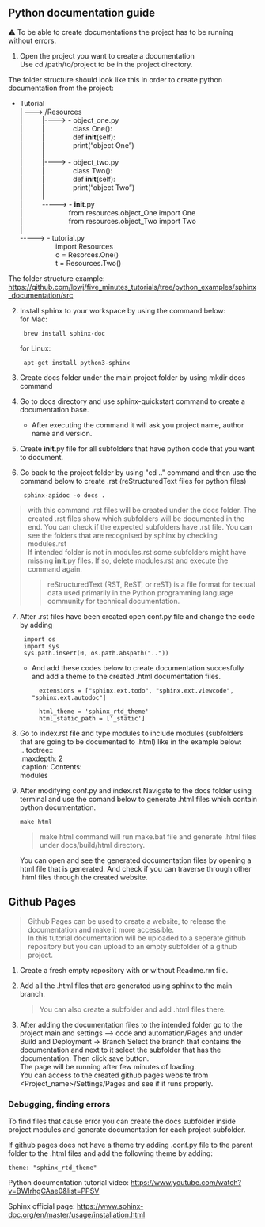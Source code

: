 ## Python documentation guide

:warning: To be able to create documentations the project has to be running without errors. <br />

1. Open the project you want to create a documentation <br />
   Use cd /path/to/project to be in the project directory. <br />
   
The folder structure should look like this in order to create python documentation from the project: <br />

 - Tutorial <br />
| --->	 /Resources <br />
| &emsp; &emsp;	|---->	- object_one.py <br />
| &emsp; &emsp;	| &emsp; &emsp; &emsp;	class One(): <br />
| &emsp; &emsp;	| &emsp; &emsp; &emsp;	def __init__(self): <br />
| &emsp; &emsp;	| &emsp; &emsp; &emsp;	print(“object One”) <br />
| &emsp; &emsp; |<br />
| &emsp; &emsp;	|---->	- object_two.py <br />
| &emsp; &emsp;	| &emsp; &emsp; &emsp;	class Two(): <br />
| &emsp; &emsp;	| &emsp; &emsp; &emsp;	def __init__(self): <br />
| &emsp; &emsp;	| &emsp; &emsp; &emsp;	print(“object Two”) <br />
| &emsp; &emsp; |<br />
| &emsp; &emsp;	----->	- __init__.py <br />
| &emsp; &emsp;	&emsp; &emsp; &emsp; from resources.object_One import One <br />
| &emsp; &emsp;	&emsp; &emsp; &emsp; from resources.object_Two import Two <br />
| <br />
----->	- tutorial.py <br />
  &emsp; &emsp;	&emsp; &emsp; import Resources <br />
  &emsp; &emsp;	&emsp; &emsp; o = Resorces.One() <br />
  &emsp; &emsp;	&emsp; &emsp; t = Resources.Two()	<br />	
		
The folder structure example: https://github.com/lpwj/five_minutes_tutorials/tree/python_examples/sphinx_documentation/src <br />

2. Install sphinx to your workspace by using the command below:<br />
	for Mac:<br />

   		brew install sphinx-doc

   	for Linux:<br />

   		apt-get install python3-sphinx

3. Create docs folder under the main project folder by using mkdir docs command <br />
	
4. Go to docs directory and use sphinx-quickstart command to create a documentation base. <br />
	- After executing the command it will ask you project name, author name and version. <br />
 
5. Create __init__.py file for all subfolders that have python code that you want to document. <br />

6. Go back to the project folder by using "cd .." command and then use the command below to create .rst (reStructuredText files for python files)<br />

		sphinx-apidoc -o docs .
  > with this command .rst files will be created under the docs folder. The created .rst files show which subfolders will be documented in the end. You can check if the expected subfolders have .rst file. You can see the folders that are recognised by sphinx by checking modules.rst <br />
  > If intended folder is not in modules.rst some subfolders might have missing __init__.py files. If so, delete modules.rst and execute the command again.
  >> reStructuredText (RST, ReST, or reST) is a file format for textual data used primarily in the Python programming language community for technical documentation.
  
7. After .rst files have been created open conf.py file and change the code by adding  <br />
	
 		import os
		import sys
		sys.path.insert(0, os.path.abspath(".."))
	- And add these codes below to create documentation succesfully and add a theme to the created .html documentation files. <br />

  			extensions = ["sphinx.ext.todo", "sphinx.ext.viewcode", "sphinx.ext.autodoc"]

			html_theme = 'sphinx_rtd_theme'
			html_static_path = ['_static']
9. Go to index.rst file and type modules to include modules (subfolders that are going to be documented to .html) like in the example below: <br />
   			.. toctree:: <br />
   			:maxdepth: 2 <br />
   			:caption: Contents: <br /> modules <br />

10. After modifying conf.py and index.rst Navigate to the docs folder using terminal and use the comand below to generate .html files which contain python documentation.

    	make html

 	> make html command will run make.bat file and generate .html files under docs/build/html directory.

	You can open and see the generated documentation files by opening a html file that is generated. And check if you can traverse through other .html files through the created website.

## Github Pages
> Github Pages can be used to create a website, to release the documentation and make it more accessible. <br />
> In this tutorial documentation will be uploaded to a seperate github repository but you can upload to an empty subfolder of a github project.

1. Create a fresh empty repository with or without Readme.rm file.<br />
2. Add all the .html files that are generated using sphinx to the main branch.<br />
   	> You can also create a subfolder and add .html files there.

3. After adding the documentation files to the intended folder go to the project main and settings --> code and automation/Pages and under Build and Deployment -> Branch 
   Select the branch that contains the documentation and next to it select the subfolder that has the documentation. Then click save button.<br />
   The page will be running after few minutes of loading. <br />
   You can access to the created github pages website from <Project_name>/Settings/Pages and see if it runs properly.

<h3> Debugging, finding errors </h3>

To find files that cause error you can create the docs subfolder inside project modules and generate documentation for each project subfolder. <br />

If github pages does not have a theme try adding .conf.py file to the parent folder to the .html files and add the following theme by adding: <br />
		
  	theme: "sphinx_rtd_theme"
 
Python documentation tutorial video: https://www.youtube.com/watch?v=BWIrhgCAae0&list=PPSV <br />

Sphinx official page: https://www.sphinx-doc.org/en/master/usage/installation.html <br />
